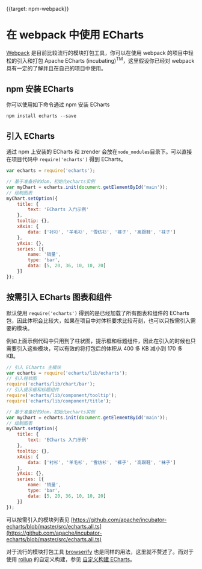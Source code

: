 
{{target: npm-webpack}}

# 在 webpack 中使用 ECharts

[Webpack](https://webpack.js.org/) 是目前比较流行的模块打包工具，你可以在使用 webpack 的项目中轻松的引入和打包 Apache ECharts (incubating)<sup>TM</sup>，这里假设你已经对 webpack 具有一定的了解并且在自己的项目中使用。

## npm 安装 ECharts

你可以使用如下命令通过 npm 安装 ECharts

```shell
npm install echarts --save
```

## 引入 ECharts

通过 npm 上安装的 ECharts 和 zrender 会放在`node_modules`目录下。可以直接在项目代码中 `require('echarts')` 得到 ECharts。

```js
var echarts = require('echarts');

// 基于准备好的dom，初始化echarts实例
var myChart = echarts.init(document.getElementById('main'));
// 绘制图表
myChart.setOption({
    title: {
        text: 'ECharts 入门示例'
    },
    tooltip: {},
    xAxis: {
        data: ['衬衫', '羊毛衫', '雪纺衫', '裤子', '高跟鞋', '袜子']
    },
    yAxis: {},
    series: [{
        name: '销量',
        type: 'bar',
        data: [5, 20, 36, 10, 10, 20]
    }]
});
```

## 按需引入 ECharts 图表和组件

默认使用 `require('echarts')` 得到的是已经加载了所有图表和组件的 ECharts 包，因此体积会比较大，如果在项目中对体积要求比较苛刻，也可以只按需引入需要的模块。

例如上面示例代码中只用到了柱状图，提示框和标题组件，因此在引入的时候也只需要引入这些模块，可以有效的将打包后的体积从 400 多 KB 减小到 170 多 KB。

```js
// 引入 ECharts 主模块
var echarts = require('echarts/lib/echarts');
// 引入柱状图
require('echarts/lib/chart/bar');
// 引入提示框和标题组件
require('echarts/lib/component/tooltip');
require('echarts/lib/component/title');

// 基于准备好的dom，初始化echarts实例
var myChart = echarts.init(document.getElementById('main'));
// 绘制图表
myChart.setOption({
    title: {
        text: 'ECharts 入门示例'
    },
    tooltip: {},
    xAxis: {
        data: ['衬衫', '羊毛衫', '雪纺衫', '裤子', '高跟鞋', '袜子']
    },
    yAxis: {},
    series: [{
        name: '销量',
        type: 'bar',
        data: [5, 20, 36, 10, 10, 20]
    }]
});
```

可以按需引入的模块列表见 [https://github.com/apache/incubator-echarts/blob/master/src/echarts.all.ts](https://github.com/apache/incubator-echarts/blob/master/src/echarts.all.ts)


对于流行的模块打包工具 [browserify](http://browserify.org/) 也是同样的用法，这里就不赘述了。而对于使用 [rollup](https://rollupjs.org/) 的自定义构建，参见 [自定义构建 ECharts](${websitePath}/zh/tutorial.html#%E8%87%AA%E5%AE%9A%E4%B9%89%E6%9E%84%E5%BB%BA%20ECharts)。
